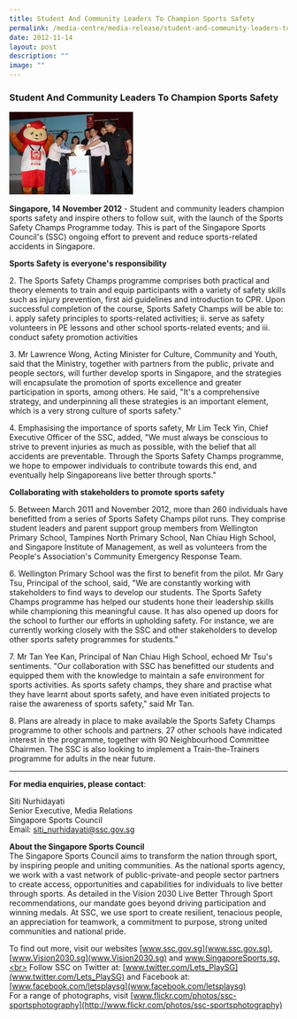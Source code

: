 ```yaml
---
title: Student And Community Leaders To Champion Sports Safety
permalink: /media-centre/media-release/student-and-community-leaders-to-champion-sports-safety/
date: 2012-11-14
layout: post
description: ""
image: ""
---
```

### **Student And Community Leaders To Champion Sports Safety**

![](/images/Media%20Centre/Media%20Release/2012/Nov/STUDENTANDCOMMUNITYLEADERSTOCHAMPIONSPORTSSAFETYMainPar0042Imagegif.gif)

**Singapore, 14 November 2012** - Student and community leaders champion sports safety and inspire others to follow suit, with the launch of the Sports Safety Champs Programme today. This is part of the Singapore Sports Council's (SSC) ongoing effort to prevent and reduce sports-related accidents in Singapore.

**Sports Safety is everyone's responsibility**

2\. The Sports Safety Champs programme comprises both practical and theory elements to train and equip participants with a variety of safety skills such as injury prevention, first aid guidelines and introduction to CPR. Upon successful completion of the course, Sports Safety Champs will be able to:
i. apply safety principles to sports-related activities;
ii. serve as safety volunteers in PE lessons and other school sports-related events; and
iii. conduct safety promotion activities

3\. Mr Lawrence Wong, Acting Minister for Culture, Community and Youth, said that the Ministry, together with partners from the public, private and people sectors, will further develop sports in Singapore, and the strategies will encapsulate the promotion of sports excellence and greater participation in sports, among others. He said, "It's a comprehensive strategy, and underpinning all these strategies is an important element, which is a very strong culture of sports safety."

4\. Emphasising the importance of sports safety, Mr Lim Teck Yin, Chief Executive Officer of the SSC, added, "We must always be conscious to strive to prevent injuries as much as possible, with the belief that all accidents are preventable. Through the Sports Safety Champs programme, we hope to empower individuals to contribute towards this end, and eventually help Singaporeans live better through sports."

**Collaborating with stakeholders to promote sports safety**

5\. Between March 2011 and November 2012, more than 260 individuals have benefitted from a series of Sports Safety Champs pilot runs. They comprise student leaders and parent support group members from Wellington Primary School, Tampines North Primary School, Nan Chiau High School, and Singapore Institute of Management, as well as volunteers from the People's Association's Community Emergency Response Team.

6\. Wellington Primary School was the first to benefit from the pilot. Mr Gary Tsu, Principal of the school, said, "We are constantly working with stakeholders to find ways to develop our students. The Sports Safety Champs programme has helped our students hone their leadership skills while championing this meaningful cause. It has also opened up doors for the school to further our efforts in upholding safety. For instance, we are currently working closely with the SSC and other stakeholders to develop other sports safety programmes for students."

7\. Mr Tan Yee Kan, Principal of Nan Chiau High School, echoed Mr Tsu's sentiments. "Our collaboration with SSC has benefitted our students and equipped them with the knowledge to maintain a safe environment for sports activities. As sports safety champs, they share and practise what they have learnt about sports safety, and have even initiated projects to raise the awareness of sports safety," said Mr Tan.

8\. Plans are already in place to make available the Sports Safety Champs programme to other schools and partners. 27 other schools have indicated interest in the programme, together with 90 Neighbourhood Committee Chairmen. The SSC is also looking to implement a Train-the-Trainers programme for adults in the near future.

---

**For media enquiries, please contact**:

Siti Nurhidayati
<br>Senior Executive, Media Relations
<br>Singapore Sports Council
<br>Email: [siti_nurhidayati@ssc.gov.sg](mailto:siti_nurhidayati@ssc.gov.sg)

**About the Singapore Sports Council**
<br>
The Singapore Sports Council aims to transform the nation through sport, by inspiring people and uniting communities. As the national sports agency, we work with a vast network of public-private-and people sector partners to create access, opportunities and capabilities for individuals to live better through sports. As detailed in the Vision 2030 Live Better Through Sport recommendations, our mandate goes beyond driving participation and winning medals. At SSC, we use sport to create resilient, tenacious people, an appreciation for teamwork, a commitment to purpose, strong united communities and national pride.

To find out more, visit our websites [www.ssc.gov.sg](www.ssc.gov.sg), [www.Vision2030.sg](www.Vision2030.sg) and www.SingaporeSports.sg.<br>
Follow SSC on Twitter at: [www.twitter.com/Lets_PlaySG](www.twitter.com/Lets_PlaySG) and Facebook at: [www.facebook.com/letsplaysg](www.facebook.com/letsplaysg)<br>
For a range of photographs, visit [www.flickr.com/photos/ssc-sportsphotography](http://www.flickr.com/photos/ssc-sportsphotography)